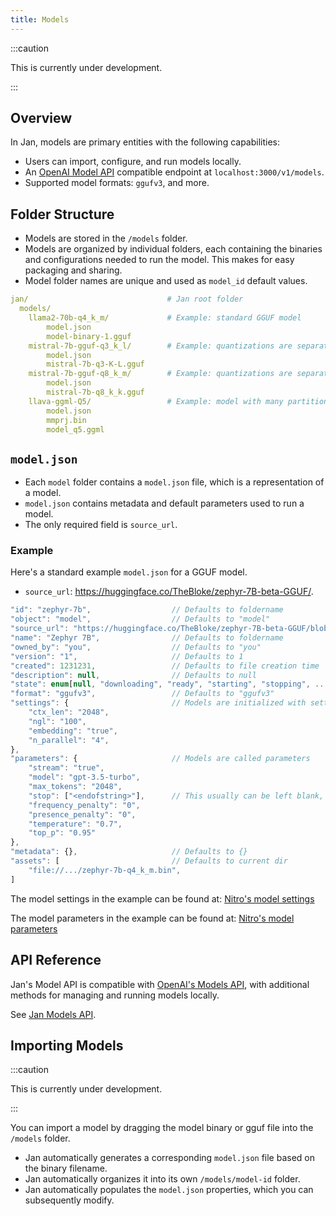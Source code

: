 ```yaml
---
title: Models
---
```


:::caution

This is currently under development.

:::

## Overview

In Jan, models are primary entities with the following capabilities:

- Users can import, configure, and run models locally.
- An [OpenAI Model API](https://platform.openai.com/docs/api-reference/models) compatible endpoint at `localhost:3000/v1/models`.
- Supported model formats: `ggufv3`, and more.

## Folder Structure

- Models are stored in the `/models` folder.
- Models are organized by individual folders, each containing the binaries and configurations needed to run the model. This makes for easy packaging and sharing.
- Model folder names are unique and used as `model_id` default values.

```yaml
jan/                               # Jan root folder
  models/
    llama2-70b-q4_k_m/             # Example: standard GGUF model
        model.json
        model-binary-1.gguf
    mistral-7b-gguf-q3_k_l/        # Example: quantizations are separate folders
        model.json
        mistral-7b-q3-K-L.gguf
    mistral-7b-gguf-q8_k_m/        # Example: quantizations are separate folders
        model.json
        mistral-7b-q8_k_k.gguf
    llava-ggml-Q5/                 # Example: model with many partitions
        model.json
        mmprj.bin
        model_q5.ggml
```

## `model.json`

- Each `model` folder contains a `model.json` file, which is a representation of a model.
- `model.json` contains metadata and default parameters used to run a model.
- The only required field is `source_url`.

### Example

Here's a standard example `model.json` for a GGUF model.

- `source_url`: https://huggingface.co/TheBloke/zephyr-7B-beta-GGUF/.

```js
"id": "zephyr-7b",                  // Defaults to foldername
"object": "model",                  // Defaults to "model"
"source_url": "https://huggingface.co/TheBloke/zephyr-7B-beta-GGUF/blob/main/zephyr-7b-beta.Q4_K_M.gguf",
"name": "Zephyr 7B",                // Defaults to foldername
"owned_by": "you",                  // Defaults to "you"
"version": "1",                     // Defaults to 1
"created": 1231231,                 // Defaults to file creation time
"description": null,                // Defaults to null
"state": enum[null, "downloading", "ready", "starting", "stopping", ...]
"format": "ggufv3",                 // Defaults to "ggufv3"
"settings": {                       // Models are initialized with settings
    "ctx_len": "2048",
    "ngl": "100",
    "embedding": "true",
    "n_parallel": "4",
},
"parameters": {                     // Models are called parameters
    "stream": "true",
    "model": "gpt-3.5-turbo",             
    "max_tokens": "2048",
    "stop": ["<endofstring>"],      // This usually can be left blank, only used with specific need from model author
    "frequency_penalty": "0",
    "presence_penalty": "0",
    "temperature": "0.7",
    "top_p": "0.95"
},
"metadata": {},                     // Defaults to {}
"assets": [                         // Defaults to current dir
    "file://.../zephyr-7b-q4_k_m.bin",
]
```

The model settings in the example can be found at: [Nitro's model settings](https://nitro.jan.ai/features/load-unload#table-of-parameters)

The model parameters in the example can be found at: [Nitro's model parameters](https://nitro.jan.ai/api-reference#tag/Chat-Completion)

## API Reference

Jan's Model API is compatible with [OpenAI's Models API](https://platform.openai.com/docs/api-reference/models), with additional methods for managing and running models locally.

See [Jan Models API](https://jan.ai/api-reference#tag/Models).

## Importing Models

:::caution

This is currently under development.

:::

You can import a model by dragging the model binary or gguf file into the `/models` folder.

- Jan automatically generates a corresponding `model.json` file based on the binary filename.
- Jan automatically organizes it into its own `/models/model-id` folder.
- Jan automatically populates the `model.json` properties, which you can subsequently modify.
